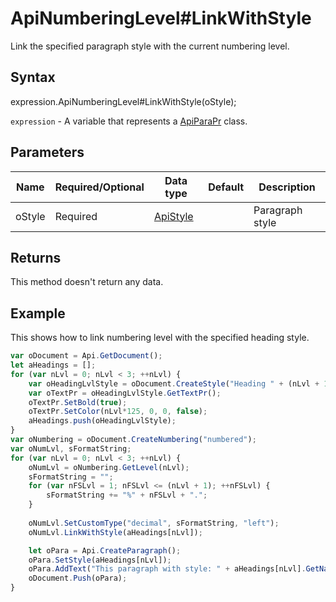 # ApiNumberingLevel#LinkWithStyle

Link the specified paragraph style with the current numbering level.

## Syntax

expression.ApiNumberingLevel#LinkWithStyle(oStyle);

`expression` - A variable that represents a [ApiParaPr](../ApiParaPr.md) class.

## Parameters

| **Name** | **Required/Optional** | **Data type** | **Default** | **Description** |
| ------------- | ------------- | ------------- | ------------- | ------------- |
| oStyle | Required | [ApiStyle](../../ApiStyle/ApiStyle.md) |  | Paragraph style |

## Returns

This method doesn't return any data.

## Example

This shows how to link numbering level with the specified heading style.

```javascript
var oDocument = Api.GetDocument();
let aHeadings = [];
for (var nLvl = 0; nLvl < 3; ++nLvl) {
    var oHeadingLvlStyle = oDocument.CreateStyle("Heading " + (nLvl + 1));
    var oTextPr = oHeadingLvlStyle.GetTextPr();
    oTextPr.SetBold(true);
    oTextPr.SetColor(nLvl*125, 0, 0, false);
    aHeadings.push(oHeadingLvlStyle);
}
var oNumbering = oDocument.CreateNumbering("numbered");
var oNumLvl, sFormatString;
for (var nLvl = 0; nLvl < 3; ++nLvl) {
    oNumLvl = oNumbering.GetLevel(nLvl);
    sFormatString = "";
    for (var nFSLvl = 1; nFSLvl <= (nLvl + 1); ++nFSLvl) {
        sFormatString += "%" + nFSLvl + ".";
    }
        
    oNumLvl.SetCustomType("decimal", sFormatString, "left");
    oNumLvl.LinkWithStyle(aHeadings[nLvl]);

    let oPara = Api.CreateParagraph();
    oPara.SetStyle(aHeadings[nLvl]);
    oPara.AddText("This paragraph with style: " + aHeadings[nLvl].GetName());
    oDocument.Push(oPara);
}
```
